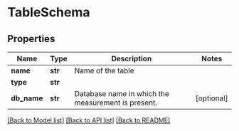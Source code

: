 # TableSchema

## Properties
Name | Type | Description | Notes
------------ | ------------- | ------------- | -------------
**name** | **str** | Name of the table | 
**type** | **str** |  | 
**db_name** | **str** | Database name in which the measurement is present. | [optional] 

[[Back to Model list]](../README.md#documentation-for-models) [[Back to API list]](../README.md#documentation-for-api-endpoints) [[Back to README]](../README.md)


